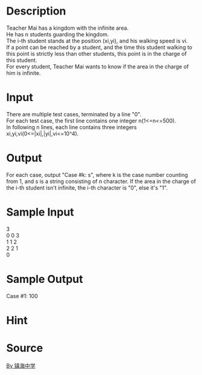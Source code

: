 
# Description

<div class="content"><div>Teacher Mai has a kingdom with the infinite area.</div>
<div></div>
<div>He has n students guarding the kingdom.</div>
<div></div>
<div>The i-th student stands at the position (xi,yi), and his walking speed is vi.</div>
<div></div>
<div>If a point can be reached by a student, and the time this student walking to this point is strictly less than other students, this point is in the charge of this student.</div>
<div></div>
<div>For every student, Teacher Mai wants to know if the area in the charge of him is infinite.</div>
<p></p></div>

# Input

<div class="content"><div>There are multiple test cases, terminated by a line &#34;0&#34;.</div>
<div>
<div></div>
<div>For each test case, the first line contains one integer n(1&lt;=n&lt;=500).</div>
<div></div>
<div>In following n lines, each line contains three integers xi,yi,vi(0&lt;=|xi|,|yi|,vi&lt;=10^4).</div>
</div>
<p></p></div>

# Output

<div class="content"><div>
<div>For each case, output &#34;Case #k: s&#34;, where k is the case number counting from 1, and s is a string consisting of n character. If the area in the charge of the i-th student isn&#39;t infinite, the i-th character is &#34;0&#34;, else it&#39;s &#34;1&#34;.</div>
</div>
<p></p></div>

# Sample Input

<div class="content"><span class="sampledata">3<br/>
0 0 3<br/>
1 1 2<br/>
2 2 1<br/>
0</span></div>

# Sample Output

<div class="content"><span class="sampledata">Case #1: 100<br/>
</span></div>

# Hint

<div class="content"><p></p></div>

# Source

<div class="content"><p><a href="problemset.php?search=By 镇海中学">By 镇海中学</a></p></div>

